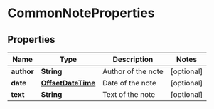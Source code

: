 # CommonNoteProperties

## Properties
Name | Type | Description | Notes
------------ | ------------- | ------------- | -------------
**author** | **String** | Author of the note |  [optional]
**date** | [**OffsetDateTime**](OffsetDateTime.md) | Date of the note |  [optional]
**text** | **String** | Text of the note |  [optional]
